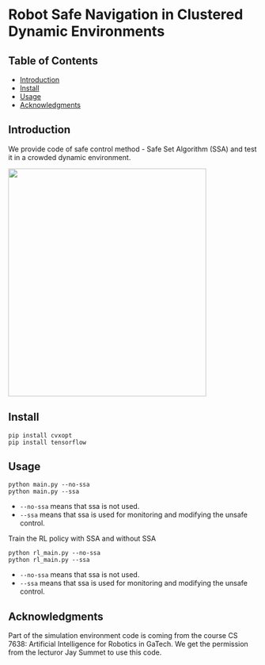 # Robot Safe Navigation in Clustered Dynamic Environments

## Table of Contents
- [Introduction](#Introduction)
- [Install](#install)
- [Usage](#usage)
- [Acknowledgments](#Acknowledgments)

## Introduction
We provide code of safe control method - Safe Set Algorithm (SSA) and test it in a crowded dynamic environment.

<img src="SSA_RL.gif" width="400" height="460">

## Install

```
pip install cvxopt
pip install tensorflow
```

## Usage

```
python main.py --no-ssa
python main.py --ssa
```
- `--no-ssa` means that ssa is not used.
- `--ssa` means that ssa is used for monitoring and modifying the unsafe control.

Train the RL policy with SSA and without SSA
```
python rl_main.py --no-ssa
python rl_main.py --ssa
```
- `--no-ssa` means that ssa is not used.
- `--ssa` means that ssa is used for monitoring and modifying the unsafe control.

## Acknowledgments
Part of the simulation environment code is coming from the course CS 7638: Artificial Intelligence for Robotics in GaTech. We get the permission from the lecturor Jay Summet to use this code.
